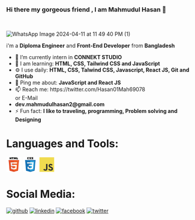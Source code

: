### Hi there my gorgeous friend ,<strong>  I am Mahmudul Hasan</strong> 👋
</br>

![WhatsApp Image 2024-04-11 at 11 49 40 PM (1)](https://github.com/mahmudul7608/mahmudul7608/assets/146390183/31b206db-8479-4334-91a6-5c54a12b5981)




 <a class="heading-link" haref="i'm-a-Front-End Develpoer-in-Bangladesh">i'm a <strong> Diploma Engineer</strong> and <strong> Front-End Developer</strong> from <Strong>Bangladesh </strong></a>


<ul>
  <li>🏢 I’m currently intern in <strong>CONNEKT STUDIO</strong> </li>
  <li>🌱 I am learning: <strong> HTML, CSS, Tailwind CSS and JavaScript</strong></li>
  <li>⚙️ I use daily: <strong>HTML, CSS, Talwind CSS, Javascript, React JS, Git and GitHub</strong> </li>
  <li>💬 Ping me about: <strong>JavaScript and React JS</strong>  </li>
  <li>📫 Reach me: https://twitter.com/Hasan01Mah69078</li>
 or E-Mail
 <li> <b>dev.mahmudulhasan2@gmail.com</b></li>
  <li>⚡ Fun fact: <strong>I like to traveling, programming, Problem solving and Designing </strong> </li>
</ul>
<h1>Languages and Tools:</h1>
<p align="left" dir="auto">
  <img src="https://raw.githubusercontent.com/devicons/devicon/master/icons/html5/html5-original-wordmark.svg" alt="html5" width="40" height="40" style="max-width: 100%;"> </a> <img src="https://raw.githubusercontent.com/devicons/devicon/master/icons/css3/css3-original-wordmark.svg" alt="css3" width="40" height="40" style="max-width: 100%;"> <img src="https://raw.githubusercontent.com/devicons/devicon/master/icons/javascript/javascript-original.svg" alt="javascript" width="40" height="40" style="max-width: 100%;"> 
  
  </p>

<h1>Social Media:</h1>
<p dir="auto"><a href="https://github.com/mahmudul7608">
 
 <img src="1,021.00" alt="github" height="40" data-canonical-src="https://cdn.jsdelivr.net/npm/simple-icons@3.0.1/icons/github.svg" style="max-width: 100%;"></a>  <a href="https://www.linkedin.com/in/mahmudul-hasan-318995294/" rel="nofollow">
 <img 
  src="https://camo.githubusercontent.com/28bbd2596707954793abeff9eb24d343c1c78b7bf184b90294b4b190c6097a65/68747470733a2f2f63646e2e6a7364656c6976722e6e65742f6e706d2f73696d706c652d69636f6e7340332e302e312f69636f6e732f6c696e6b6564696e2e737667" alt="linkedin" height="40" data-canonical-src="https://cdn.jsdelivr.net/npm/simple-icons@3.0.1/icons/linkedin.svg" style="max-width: 100%;"></a>  <a href="https://www.facebook.com/maraj.786/" rel="nofollow">
  <img src="https://camo.githubusercontent.com/68395a7b109c74c379a2e19b46e78a7df724c05e8a35df5b2d4a85d3b6cb5369/68747470733a2f2f63646e2e6a7364656c6976722e6e65742f6e706d2f73696d706c652d69636f6e7340332e302e312f69636f6e732f66616365626f6f6b2e737667" alt="facebook" height="40" data-canonical-src="https://cdn.jsdelivr.net/npm/simple-icons@3.0.1/icons/facebook.svg" style="max-width: 100%;"></a>  <a href="https://twitter.com/Hasan01Mah69078" rel="nofollow">
   <img src="https://camo.githubusercontent.com/c58e07fb34a45fd051183258b5860608dd86ac98dd151d0522e0575966082b88/68747470733a2f2f63646e2e6a7364656c6976722e6e65742f6e706d2f73696d706c652d69636f6e7340332e302e312f69636f6e732f747769747465722e737667" alt="twitter" height="40" data-canonical-src="https://cdn.jsdelivr.net/npm/simple-icons@3.0.1/icons/twitter.svg" style="max-width: 100%;"></a></p>


